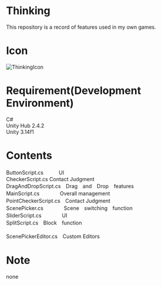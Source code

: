 # Thinking
This repository is a record of features used in my own games.

# Icon
![ThinkingIcon](https://user-images.githubusercontent.com/47513102/110283656-c60ec700-8023-11eb-9f67-d233e754b160.png)

# Requirement(Development Environment)
C# <br>
Unity Hub 2.4.2 <br>
Unity     3.14f1 <br>

# Contents
ButtonScript.cs　　　UI <br>
CheckerScript.cs    Contact Judgment <br>
DragAndDropScript.cs　Drag　and　Drop　features <br>
MainScript.cs　　　　Overall management <br>
PointCheckerScript.cs　Contact Judgment <br>
ScenePicker.cs　　　　Scene　switching　function <br>
SliderScript.cs　　　　UI <br>
SplitScript.cs　Block　function <br>
 <br>
ScenePickerEditor.cs　Custom Editors <br>

# Note
none
